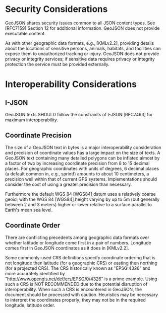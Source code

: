 # Security Considerations

GeoJSON shares security issues common to all JSON content types.  See
[RFC7159] Section 12 for additional information. GeoJSON does not
provide executable content.

As with other geographic data formats, e.g., [KMLv2.2], providing
details about the locations of sensitive persons, animals, habitats, and
facilities can expose them to unauthorized tracking or injury.  GeoJSON
does not provide privacy or integrity services; if sensitive data
requires privacy or integrity protection the service must be provided
externally.

# Interoperability Considerations

## I-JSON

GeoJSON texts SHOULD follow the constraints of I-JSON [RFC7493] for
maximum interoperability.

## Coordinate Precision

The size of a GeoJSON text in bytes is a major interoperability
consideration and precision of coordinate values has a large impact on
the size of texts.  A GeoJSON text containing many detailed polygons can
be inflated almost by a factor of two by increasing coordinate precision
from 6 to 15 decimal places. For geographic coordinates with units of
degrees, 6 decimal places (a default common in, e.g., sprintf) amounts
to about 10 centimeters, a precision well within that of current GPS
systems.  Implementations should consider the cost of using a greater
precision than necessary.

Furthermore the default WGS 84 [WGS84] datum uses a relatively coarse
geoid; with the WGS 84 [WGS84] height varying by up to 5m (but generally
between 2 and 3 meters) higher or lower relative to a surface parallel
to Earth's mean sea level.

## Coordinate Order

There are conflicting precedents among geographic data formats over
whether latitude or longitude come first in a pair of numbers.
Longitude comes first in GeoJSON coordinates as it does in [KMLv2.2].

Some commonly-used CRS definitions specify coordinate ordering that is
not longitude then latitude (for a geographic CRS) or easting then
northing (for a projected CRS). The CRS historically known as
"EPSG:4326" and more accurately identified by
"http://www.opengis.net/def/crs/EPSG/0/4326" is a prime example.  Using
such a CRS is NOT RECOMMENDED due to the potential disruption of
interoperability. When such a CRS is encountered in GeoJSON, the
document should be processed with caution.  Heuristics may be necessary
to interpret the coordinates properly; they may not be in the required
longitude, latitude order.
